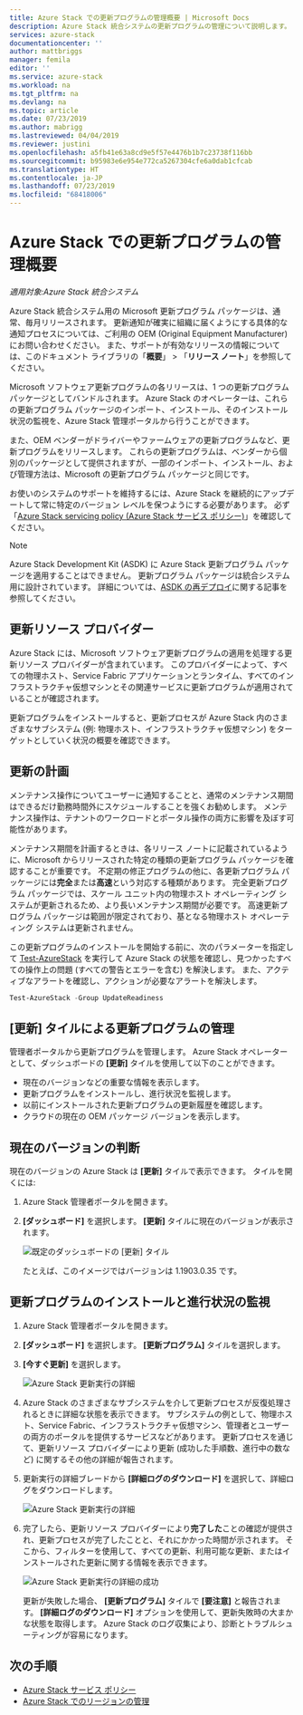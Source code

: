 ```yaml
---
title: Azure Stack での更新プログラムの管理概要 | Microsoft Docs
description: Azure Stack 統合システムの更新プログラムの管理について説明します。
services: azure-stack
documentationcenter: ''
author: mattbriggs
manager: femila
editor: ''
ms.service: azure-stack
ms.workload: na
ms.tgt_pltfrm: na
ms.devlang: na
ms.topic: article
ms.date: 07/23/2019
ms.author: mabrigg
ms.lastreviewed: 04/04/2019
ms.reviewer: justini
ms.openlocfilehash: a5fb41e63a8cd9e5f57e4476b1b7c23738f116bb
ms.sourcegitcommit: b95983e6e954e772ca5267304cfe6a0dab1cfcab
ms.translationtype: HT
ms.contentlocale: ja-JP
ms.lasthandoff: 07/23/2019
ms.locfileid: "68418006"
---
```

# <a name="manage-updates-in-azure-stack-overview"></a>Azure Stack での更新プログラムの管理概要

*適用対象:Azure Stack 統合システム*

Azure Stack 統合システム用の Microsoft 更新プログラム パッケージは、通常、毎月リリースされます。 更新通知が確実に組織に届くようにする具体的な通知プロセスについては、ご利用の OEM (Original Equipment Manufacturer) にお問い合わせください。 また、サポートが有効なリリースの情報については、このドキュメント ライブラリの「**概要**」 > 「**リリース ノート**」を参照してください。

Microsoft ソフトウェア更新プログラムの各リリースは、1 つの更新プログラム パッケージとしてバンドルされます。 Azure Stack のオペレーターは、これらの更新プログラム パッケージのインポート、インストール、そのインストール状況の監視を、Azure Stack 管理ポータルから行うことができます。

また、OEM ベンダーがドライバーやファームウェアの更新プログラムなど、更新プログラムをリリースします。 これらの更新プログラムは、ベンダーから個別のパッケージとして提供されますが、一部のインポート、インストール、および管理方法は、Microsoft の更新プログラム パッケージと同じです。

お使いのシステムのサポートを維持するには、Azure Stack を継続的にアップデートして常に特定のバージョン レベルを保つようにする必要があります。 必ず「[Azure Stack servicing policy (Azure Stack サービス ポリシー)](azure-stack-servicing-policy.md)」を確認してください。

> [!NOTE]
> Azure Stack Development Kit (ASDK) に Azure Stack 更新プログラム パッケージを適用することはできません。 更新プログラム パッケージは統合システム用に設計されています。 詳細については、[ASDK の再デプロイ](../asdk/asdk-redeploy.md)に関する記事を参照してください。

## <a name="the-update-resource-provider"></a>更新リソース プロバイダー

Azure Stack には、Microsoft ソフトウェア更新プログラムの適用を処理する更新リソース プロバイダーが含まれています。 このプロバイダーによって、すべての物理ホスト、Service Fabric アプリケーションとランタイム、すべてのインフラストラクチャ仮想マシンとその関連サービスに更新プログラムが適用されていることが確認されます。

更新プログラムをインストールすると、更新プロセスが Azure Stack 内のさまざまなサブシステム (例: 物理ホスト、インフラストラクチャ仮想マシン) をターゲットとしていく状況の概要を確認できます。

## <a name="plan-for-updates"></a>更新の計画

メンテナンス操作についてユーザーに通知することと、通常のメンテナンス期間はできるだけ勤務時間外にスケジュールすることを強くお勧めします。 メンテナンス操作は、テナントのワークロードとポータル操作の両方に影響を及ぼす可能性があります。

メンテナンス期間を計画するときは、各リリース ノートに記載されているように、Microsoft からリリースされた特定の種類の更新プログラム パッケージを確認することが重要です。 不定期の修正プログラムの他に、各更新プログラム パッケージには**完全**または**高速**という対応する種類があります。 完全更新プログラム パッケージでは、スケール ユニット内の物理ホスト オペレーティング システムが更新されるため、より長いメンテナンス期間が必要です。 高速更新プログラム パッケージは範囲が限定されており、基となる物理ホスト オペレーティング システムは更新されません。

この更新プログラムのインストールを開始する前に、次のパラメーターを指定して [Test-AzureStack](azure-stack-diagnostic-test.md) を実行して Azure Stack の状態を確認し、見つかったすべての操作上の問題 (すべての警告とエラーを含む) を解決します。 また、アクティブなアラートを確認し、アクションが必要なアラートを解決します。  

```powershell
Test-AzureStack -Group UpdateReadiness
```

## <a name="using-the-update-tile-to-manage-updates"></a>[更新] タイルによる更新プログラムの管理

管理者ポータルから更新プログラムを管理します。 Azure Stack オペレーターとして、ダッシュボードの **[更新]** タイルを使用して以下のことができます。

- 現在のバージョンなどの重要な情報を表示します。
- 更新プログラムをインストールし、進行状況を監視します。
- 以前にインストールされた更新プログラムの更新履歴を確認します。
- クラウドの現在の OEM パッケージ バージョンを表示します。

## <a name="determine-the-current-version"></a>現在のバージョンの判断

現在のバージョンの Azure Stack は **[更新]** タイルで表示できます。 タイルを開くには:

1. Azure Stack 管理者ポータルを開きます。
2. **[ダッシュボード]** を選択します。 **[更新]** タイルに現在のバージョンが表示されます。

    ![既定のダッシュボードの [更新] タイル](./media/azure-stack-updates/image1.png)

    たとえば、このイメージではバージョンは 1.1903.0.35 です。

## <a name="install-updates-and-monitor-progress"></a>更新プログラムのインストールと進行状況の監視

1. Azure Stack 管理者ポータルを開きます。
2. **[ダッシュボード]** を選択します。 **[更新プログラム]** タイルを選択します。
3. **[今すぐ更新]** を選択します。

    ![Azure Stack 更新実行の詳細](media/azure-stack-updates/azure-stack-update-button.png)

4. Azure Stack のさまざまなサブシステムを介して更新プロセスが反復処理されるときに詳細な状態を表示できます。 サブシステムの例として、物理ホスト、Service Fabric、インフラストラクチャ仮想マシン、管理者とユーザーの両方のポータルを提供するサービスなどがあります。 更新プロセスを通じて、更新リソース プロバイダーにより更新 (成功した手順数、進行中の数など) に関するその他の詳細が報告されます。

5. 更新実行の詳細ブレードから **[詳細ログのダウンロード]** を選択して、詳細ログをダウンロードします。

    ![Azure Stack 更新実行の詳細](media/azure-stack-updates/update-run-details.png)

6. 完了したら、更新リソース プロバイダーにより**完了した**ことの確認が提供され、更新プロセスが完了したことと、それにかかった時間が示されます。 そこから、フィルターを使用して、すべての更新、利用可能な更新、またはインストールされた更新に関する情報を表示できます。

    ![Azure Stack 更新実行の詳細の成功](media/azure-stack-updates/update-success.png)

   更新が失敗した場合、 **[更新プログラム]** タイルで **[要注意]** と報告されます。 **[詳細ログのダウンロード]** オプションを使用して、更新失敗時の大まかな状態を取得します。 Azure Stack のログ収集により、診断とトラブルシューティングが容易になります。

## <a name="next-steps"></a>次の手順

- [Azure Stack サービス ポリシー](azure-stack-servicing-policy.md) 
- [Azure Stack でのリージョンの管理](azure-stack-region-management.md)
